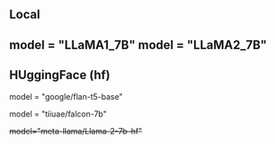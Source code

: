 ## Local
model = "LLaMA1_7B"
model = "LLaMA2_7B"
---
## HUggingFace (hf) 

model = "google/flan-t5-base"

model = "tiiuae/falcon-7b"

~~model="meta-llama/Llama-2-7b-hf"~~





